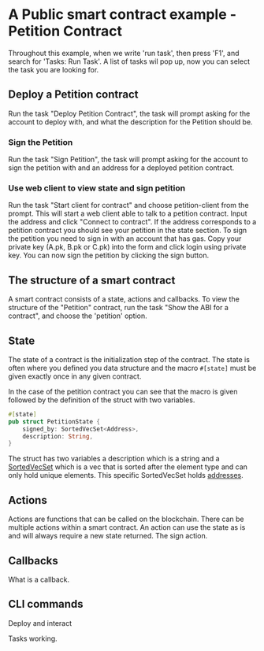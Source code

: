 # A Public smart contract example - Petition Contract

Throughout this example, when we write 'run task', then press 'F1', and search for 'Tasks: Run Task'.
A list of tasks wil pop up, now you can select the task you are looking for.

## Deploy a Petition contract

Run the task "Deploy Petition Contract", the task will prompt asking for the account to deploy with,
and what the description for the Petition should be.

### Sign the Petition

Run the task "Sign Petition", the task will prompt asking for the account to sign the petition with 
and an address for a deployed petition contract.

### Use web client to view state and sign petition

Run the task "Start client for contract" and choose petition-client from the prompt.
This will start a web client able to talk to a petition contract. Input the address and click "Connect to contract".
If the address corresponds to a petition contract you should see your petition in the state section.
To sign the petition you need to sign in with an account that has gas. Copy your private key (A.pk, B.pk or C.pk)
into the form and click login using private key. You can now sign the petition by clicking the sign button.

## The structure of a smart contract

A smart contract consists of a state, actions and callbacks. To view the structure of the "Petition"
contract, run the task "Show the ABI for a contract", and choose the 'petition' option.

## State

The state of a contract is the initialization step of the contract. The state is often where you defined you data
structure and the macro `#[state]` must be given exactly once in any given contract.

In the case of the petition contract you can see that the macro is given followed by the definition of the struct with
two variables.

```rust
#[state]
pub struct PetitionState {
    signed_by: SortedVecSet<Address>,
    description: String,
}
```

The struct has two variables a description which is a string and
a [SortedVecSet](https://partisiablockchain.gitlab.io/language/contract-sdk/pbc_contract_common/sorted_vec_map/struct.SortedVecSet.html)
which is a vec that is sorted after the element type and can only hold unique elements. This specific SortedVecSet
holds [addresses](https://partisiablockchain.gitlab.io/language/contract-sdk/pbc_contract_common/address/index.html).

## Actions

Actions are functions that can be called on the blockchain. There can be multiple actions within a smart contract. An
action can use the state as is and will always require a new state returned.
The sign action.



## Callbacks

What is a callback.

## CLI commands

Deploy and interact

Tasks working.